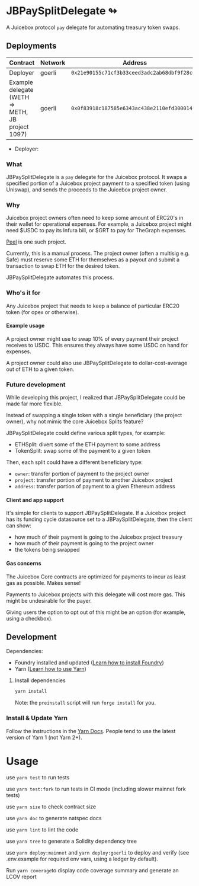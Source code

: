 # JBPaySplitDelegate ↬

A Juicebox protocol `pay` delegate for automating treasury token swaps.

## Deployments

| Contract                                         | Network | Address                                      |
| ------------------------------------------------ | ------- | -------------------------------------------- |
| Deployer                                         | goerli  | `0x21e90155c71cf3b33ceed3adc2ab68dbf9f28c65` |
| Example delegate (WETH => METH, JB project 1097) | goerli  | `0x0f83918c187585e6343ac438e2110efd3000141a` |

- Deployer:

### What

JBPaySplitDelegate is a `pay` delegate for the Juicebox protocol. It swaps a specified portion of a Juicebox project payment to a specified token (using Uniswap), and sends the proceeds to the Juicebox project owner.

### Why

Juicebox project owners often need to keep some amount of ERC20's in their wallet for operational expenses. For example, a Juicebox project might need $USDC to pay its Infura bill, or $GRT to pay for TheGraph expenses.

[Peel](https://juicebox.money/@peel) is one such project.

Currently, this is a manual process. The project owner (often a multisig e.g. Safe) must reserve some ETH for themselves as a payout and submit a transaction to swap ETH for the desired token.

JBPaySplitDelegate automates this process.

### Who's it for

Any Juicebox project that needs to keep a balance of particular ERC20 token (for opex or otherwise).

#### Example usage

A project owner might use to swap 10% of every payment their project receives to USDC. This ensures they always have some USDC on hand for expenses.

A project owner could also use JBPaySplitDelegate to dollar-cost-average out of ETH to a given token.

### Future development

While developing this project, I realized that JBPaySplitDelegate could be made far more flexible.

Instead of swapping a single token with a single beneficiary (the project owner), why not mimic the core Juicebox Splits feature?

JBPaySplitDelegate could define various split types, for example:

- ETHSplit: divert some of the ETH payment to some address
- TokenSplit: swap some of the payment to a given token

Then, each split could have a different beneficiary type:

- `owner`: transfer portion of payment to the project owner
- `project`: transfer portion of payment to another Juicebox project
- `address`: transfer portion of payment to a given Ethereum address

#### Client and app support

It's simple for clients to support JBPaySplitDelegate. If a Juicebox project has its funding cycle datasource set to a JBPaySplitDelegate, then the client can show:

- how much of their payment is going to the Juicebox project treasury
- how much of their payment is going to the project owner
- the tokens being swapped

#### Gas concerns

The Juicebox Core contracts are optimized for payments to incur as least gas as possible. Makes sense!

Payments to Juicebox projects with this delegate will cost more gas. This might be undesirable for the payer.

Giving users the option to opt out of this might be an option (for example, using a checkbox).

## Development

Dependencies:

- Foundry installed and updated ([Learn how to install Foundry](https://book.getfoundry.sh/getting-started/installation))
- Yarn ([Learn how to use Yarn](https://classic.yarnpkg.com/en/docs/install))

1. Install dependencies

   ```bash
   yarn install
   ```

   Note: the `preinstall` script will run `forge install` for you.

### Install & Update Yarn

Follow the instructions in the [Yarn Docs](https://classic.yarnpkg.com/en/docs/install). People tend to use the latest version of Yarn 1 (not Yarn 2+).

# Usage

use `yarn test` to run tests

use `yarn test:fork` to run tests in CI mode (including slower mainnet fork tests)

use `yarn size` to check contract size

use `yarn doc` to generate natspec docs

use `yarn lint` to lint the code

use `yarn tree` to generate a Solidity dependency tree

use `yarn deploy:mainnet` and `yarn deploy:goerli` to deploy and verify (see .env.example for required env vars, using a ledger by default).

Run `yarn coverage`to display code coverage summary and generate an LCOV report
